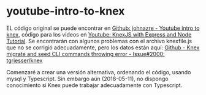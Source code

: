 # youtube-intro-to-knex
EL código original se puede encontrar en [Github: johnazre - Youtube intro to knex](https://github.com/johnazre/youtube-intro-to-knex), código para los videos en [Youtube: KnexJS with Express and Node Tutorial](https://www.youtube.com/playlist?list=PL7sCSgsRZ-smPRSrim4bX5TQfRue1jKfw). Se encontrarán con algunos problemas con el archivo knexfile.js que no se corrigió adecuadamente, pero los datos están aquí: [Github - Knex migrate and seed CLI commands throwing error - Issue#2000: tgriesser/knex](https://github.com/tgriesser/knex/issues/2000)

Comenzaré a crear una versión alternativa, ordenando el código, usando mysql y Typescript. Sin embargo aún (2018-05-11), no dispongo conocimiento si Knex puede trabajar adecuadamente con Typescript. 
